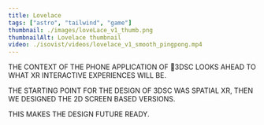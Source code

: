 ```yaml
---
title: Lovelace
tags: ["astro", "tailwind", "game"]
thumbnail: ./images/loveLace_v1_thumb.png
thumbnailAlt: Lovelace thumbnail
video: ./isovist/videos/lovelace_v1_smooth_pingpong.mp4
---
```


THE CONTEXT OF THE PHONE APPLICATION OF 3DSC LOOKS AHEAD TO WHAT XR INTERACTIVE EXPERIENCES WILL BE.

THE STARTING POINT FOR THE DESIGN OF 3DSC WAS SPATIAL XR, THEN WE DESIGNED THE 2D SCREEN BASED VERSIONS.

THIS MAKES THE DESIGN FUTURE READY. 
